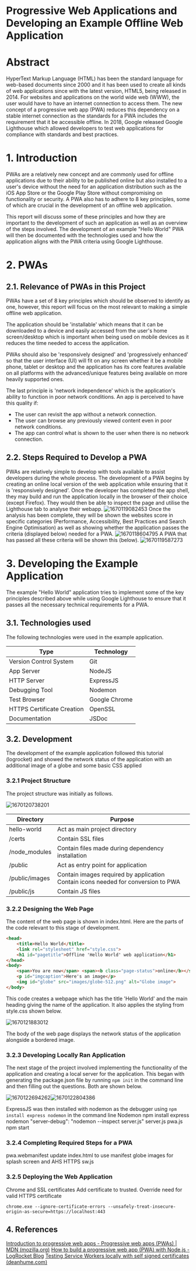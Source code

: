 # **Progressive Web Applications and Developing an Example Offline Web Application**

# Abstract

HyperText Markup Language (HTML) has been the standard language for web-based documents since 2000 and it has been used to create all kinds of web applications since with the latest version, HTML5, being released in 2014. For websites and applications on the world wide web (WWW), the user would have to have an internet connection to access them. The new concept of a progressive web app (PWA) reduces this dependency on a stable internet connection as the standards for a PWA includes the requirement that it be accessible offline. In 2018, Google released Google Lighthouse which allowed developers to test web applications for compliance with standards and best practices.

# 1. Introduction

PWAs are a relatively new concept and are commonly used for offline applications due to their ability to be published online but also installed to a user's device without the need for an application distribution such as the iOS App Store or the Google Play Store without compromising on functionality or security. A PWA also has to adhere to 8 key principles, some of which are crucial in the development of an offline web application.

This report will discuss some of these principles and how they are important to the development of such an application as well as an overview of the steps involved. The development of an example "Hello World" PWA will then be documented with the technologies used and how the application aligns with the PWA criteria using Google Lighthouse.

# 2. PWAs

## 2.1. Relevance of PWAs in this Project

PWAs have a set of 8 key principles which should be observed to identify as one, however, this report will focus on the most relevant to making a simple offline web application.

The application should be 'installable' which means that it can be downloaded to a device and easily accessed from the user's home screen/desktop which is important when being used on mobile devices as it reduces the time needed to access the application.

PWAs should also be 'responsively designed' and 'progressively enhanced' so that the user interface (UI) will fit on any screen whether it be a mobile phone, tablet or desktop and the application has its core features available on all platforms with the advanced/unique features being available on more heavily supported ones.

The last principle is 'network independence' which is the application's ability to function in poor network conditions. An app is perceived to have this quality if:

* The user can revisit the app without a network connection.
* The user can browse any previously viewed content even in poor network conditions.
* The app can control what is shown to the user when there is no network connection.

## 2.2. Steps Required to Develop a PWA

PWAs are relatively simple to develop with tools available to assist developers during the whole process. The development of a PWA begins by creating an online local version of the web application while ensuring that it is 'responsively designed'. Once the developer has completed the app shell, they may build and run the application locally in the browser of their choice (except Firefox). They would then be able to inspect the page and utilise the Lighthouse tab to analyse their webapp.
![1670119082453](image/HelloWorldReport/1670119082453.png)
Once the analysis has been complete, they will be shown the websites score in specific categories (Performance, Accessibility, Best Practices and Search Engine Optimisation) as well as showing whether the application passes the criteria (displayed below) needed for a PWA.
![1670118604795](image/HelloWorldReport/1670118604795.png)
A PWA that has passed all these criteria will be shown this (below).
![1670119587273](image/HelloWorldReport/1670119587273.png)

# 3. Developing the Example Application

The example "Hello World" application tries to implement some of the key principles described above while using Google Lighthouse to ensure that it passes all the necessary technical requirements for a PWA.

## 3.1. Technologies used

The following technologies were used in the example application.

| Type                       | Technology    |
| -------------------------- | ------------- |
| Version Control System     | Git           |
| App Server                 | NodeJS        |
| HTTP Server                | ExpressJS     |
| Debugging Tool             | Nodemon       |
| Test Browser               | Google Chrome |
| HTTPS Certificate Creation | OpenSSL       |
| Documentation              | JSDoc         |

## 3.2. Development

The development of the example application followed this tutorial (logrocket) and showed the network status of the application with an additional image of a globe and some basic CSS applied

### 3.2.1 Project Structure

The project structure was initially as follows.

![1670120738201](image/HelloWorldReport/1670120738201.png)

| Directory      | Purpose                                                                                |
| -------------- | -------------------------------------------------------------------------------------- |
| hello-world    | Act as main project directory                                                          |
| /certs         | Contain SSL files                                                                      |
| /node_modules  | Contain files made during dependency installation                                      |
| /public        | Act as entry point for application                                                     |
| /public/images | Contain images required by application<br />Contain icons needed for conversion to PWA |
| /public/js     | Contain JS files                                                                       |

### 3.2.2 Designing the Web Page

The content of the web page is shown in index.html. Here are the parts of the code relevant to this stage of development.

```html
<head>
    <title>Hello World</title>
    <link rel="stylesheet" href="style.css">
    <h1 id="pagetitle">Offline 'Hello World' web application</h1>
</head>
<body>
    <span>You are now</span> <span><b class="page-status">online</b></span>
    <p id="imgcaption">Here's an image</p>
    <img id="globe" src="images/globe-512.png" alt="Globe image">
</body>
```

This code creates a webpage which has the title 'Hello World' and the main heading giving the name of the application. It also applies the styling from style.css shown below.

![1670121883012](image/HelloWorldReport/1670121883012.png)

The body of the web page displays the network status of the application alongside a bordered image.

### 3.2.3 Developing Locally Ran Application

The next stage of the project involved implementing the functionality of the application and creating a local server for the application. This began with generating the package.json file by running `npm init` in the command line and then filling out the questions. Both are shown below.

![1670122694262](image/HelloWorldReport/1670122694262.png)![1670122804386](image/HelloWorldReport/1670122804386.png)

ExpressJS was then installed with nodemon as the debugger using `npm install express nodemon` in the command line
Nodemon
npm install express nodemon
"server-debug": "nodemon --inspect server.js"
server.js
pwa.js
npm start

### 3.2.4 Completing Required Steps for a PWA

pwa.webmanifest
update index.html to use manifest
globe images for splash screen and AHS
HTTPS
sw.js

### 3.2.5 Deploying the Web Application

Chrome and SSL certificates
Add certificate to trusted.
Override need for valid HTTPS certificate

```
chrome.exe --ignore-certificate-errors --unsafely-treat-insecure-origin-as-secure=https://localhost:443
```

## 4. References

[Introduction to progressive web apps - Progressive web apps (PWAs) | MDN (mozilla.org)](https://developer.mozilla.org/en-US/docs/Web/Progressive_web_apps/Introduction#:~:text=An%20app%20could%20be%20considered,app%20is%2C%20such%20as%20Lighthouse.)
[How to build a progressive web app (PWA) with Node.js - LogRocket Blog](https://blog.logrocket.com/how-to-build-a-progressive-web-app-pwa-with-node-js/)
[Testing Service Workers locally with self signed certificates (deanhume.com)](https://deanhume.com/testing-service-workers-locally-with-self-signed-certificates/)

